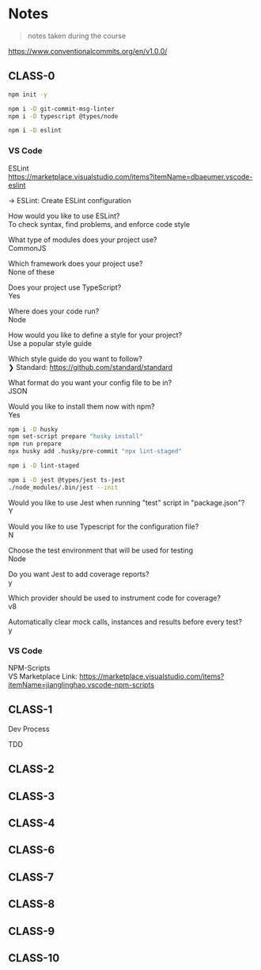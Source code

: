 # Notes

> notes taken during the course

<!-- https://gitignore.io -->
<!-- https://github.com/github/gitignore -->

https://www.conventionalcommits.org/en/v1.0.0/

## CLASS-0

```sh
npm init -y

npm i -D git-commit-msg-linter
npm i -D typescript @types/node

npm i -D eslint
```


### VS Code 

ESLint  
https://marketplace.visualstudio.com/items?itemName=dbaeumer.vscode-eslint

-> ESLint: Create ESLint configuration

How would you like to use ESLint?  
To check syntax, find problems, and enforce code style

What type of modules does your project use?  
CommonJS

Which framework does your project use?  
None of these

Does your project use TypeScript?  
Yes

Where does your code run?  
Node

How would you like to define a style for your project?  
Use a popular style guide

Which style guide do you want to follow?  
❯ Standard: https://github.com/standard/standard

What format do you want your config file to be in?  
JSON

Would you like to install them now with npm?  
Yes

```sh
npm i -D husky
npm set-script prepare "husky install"
npm run prepare
npx husky add .husky/pre-commit "npx lint-staged"

npm i -D lint-staged

npm i -D jest @types/jest ts-jest
./node_modules/.bin/jest --init
```
Would you like to use Jest when running "test" script in "package.json"?  
Y

Would you like to use Typescript for the configuration file?   
N

Choose the test environment that will be used for testing  
Node

Do you want Jest to add coverage reports?  
y

Which provider should be used to instrument code for coverage?  
v8

 Automatically clear mock calls, instances and results before every test?  
 y

### VS Code
NPM-Scripts  
VS Marketplace Link: https://marketplace.visualstudio.com/items?itemName=jianglinghao.vscode-npm-scripts
## CLASS-1

Dev Process

TDD

## CLASS-2

## CLASS-3

## CLASS-4

## CLASS-6

## CLASS-7

## CLASS-8

## CLASS-9

## CLASS-10

